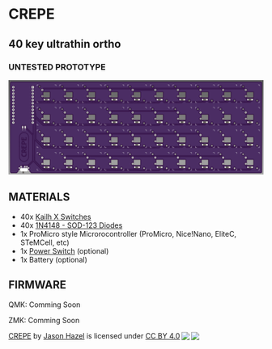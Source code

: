 # CREPE
## 40 key ultrathin ortho
### UNTESTED PROTOTYPE

![render](rev0/images/front.png) 

## MATERIALS
- 40x [Kailh X Switches](https://mkultra.click/kailh-x-switches-and-keycaps/)
- 40x [1N4148 - SOD-123 Diodes](https://mkultra.click/diode-1n4148-sod-123f/)
- 1x ProMicro style Microrocontroller (ProMicro, Nice!Nano, EliteC, STeMCell, etc)
- 1x [Power Switch](https://mkultra.click/alps-ssss811101/) (optional)
- 1x Battery (optional)

## FIRMWARE

QMK: Comming Soon

ZMK: Comming Soon



<p xmlns:cc="http://creativecommons.org/ns#" xmlns:dct="http://purl.org/dc/terms/"><a property="dct:title" rel="cc:attributionURL" href="https://github.com/jasonhazel/crepe">CREPE</a> by <a rel="cc:attributionURL dct:creator" property="cc:attributionName" href="https://github.com/jasonhazel">Jason Hazel</a> is licensed under <a href="http://creativecommons.org/licenses/by/4.0/?ref=chooser-v1" target="_blank" rel="license noopener noreferrer" style="display:inline-block;">CC BY 4.0<img style="height:22px!important;margin-left:3px;vertical-align:text-bottom;" src="https://mirrors.creativecommons.org/presskit/icons/cc.svg?ref=chooser-v1"><img style="height:22px!important;margin-left:3px;vertical-align:text-bottom;" src="https://mirrors.creativecommons.org/presskit/icons/by.svg?ref=chooser-v1"></a></p>
